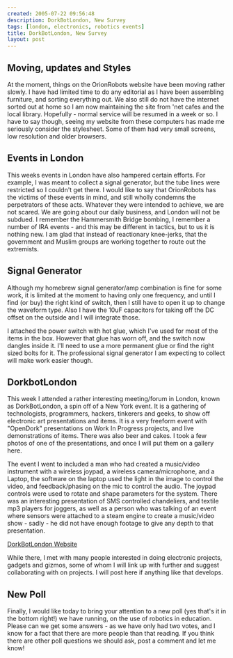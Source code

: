 ```yaml
---
created: 2005-07-22 09:56:48
description: DorkBotLondon, New Survey
tags: [london, electronics, robotics events]
title: DorkBotLondon, New Survey
layout: post
---
```

## Moving, updates and Styles

At the moment, things on the OrionRobots website have been moving rather slowly.
I have had limited time to do any editorial as I have been assembling furniture, and sorting everything out.
We also still do not have the internet sorted out at home so I am now maintaining the site from 'net cafes and the local library.
Hopefully - normal service will be resumed in a week or so.
I have to say though, seeing my website from these computers has made me seriously consider the stylesheet.
Some of them had very small screens, low resolution and older browsers.

## Events in London

This weeks events in London have also hampered certain efforts. For example, I was meant to collect a signal generator, but the tube lines were restricted so I couldn't get there.
I would like to say that OrionRobots has the victims of these events in mind, and still wholly condemns the perpetrators of these acts.
Whatever they were intended to achieve, we are not scared.
We are going about our daily business, and London will not be subdued.
I remember the Hammersmith Bridge bombing,
I remember a number of IRA events - and this may be different in tactics, but to us it is nothing new.
I am glad that instead of reactionary knee-jerks, that the government and Muslim groups are working together to route out the extremists.

## Signal Generator

Although my homebrew signal generator/amp combination is fine for some work, it is limited at the moment to having only one frequency, and until I find (or buy) the right kind of switch, then I still have to open it up to change the waveform type.
Also I have the 10uF capacitors for taking off the DC offset on the outside and I will integrate those.

I attached the power switch with hot glue, which I've used for most of the items in the box.
However that glue has worn off, and the switch now dangles inside it.
I'll need to use a more permanent glue or find the right sized bolts for it.
The professional signal generator I am expecting to collect will make work easier though.

## DorkbotLondon

This week I attended a rather interesting meeting/forum in London, known as DorkBotLondon, a spin off of a New York event.
It is a gathering of technologists, programmers, hackers, tinkerers and geeks, to show off electronic art presentations and items.
It is a very freeform event with "OpenDork" presentations on Work In Progress projects, and live demonstrations of items.
There was also beer and cakes.
I took a few photos of one of the presentations, and once I will put them on a gallery here.

The event I went to included a man who had created a music/video instrument with a wireless joypad, a wireless camera/microphone, and a Laptop, the software on the laptop used the light in the image to control the video, and feedback/phasing on the mic to control the audio.
The joypad controls were used to rotate and shape parameters for the system.
There was an interesting presentation of SMS controlled chandeliers, and textile mp3 players for joggers, as well as a person who was talking of an event where sensors were attached to a steam engine to create a music/video show - sadly - he did not have enough footage to give any depth to that presentation.

[DorkBotLondon Website](http://dorkbotlondon.org/)

While there, I met with many people interested in doing electronic projects, gadgets and gizmos, some of whom I will link up with further and suggest collaborating with on projects.
I will post here if anything like that develops.

## New Poll

Finally, I would like today to bring your attention to a new poll (yes that's it in the bottom right!) we have running, on the use of robotics in education.
Please can we get some answers - as we have only had two votes, and I know for a fact that there are more people than that reading.
If you think there are other poll questions we should ask, post a comment and let me know!
